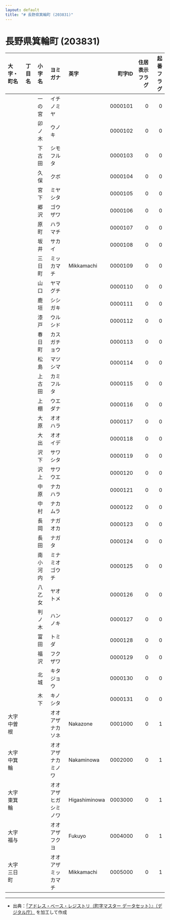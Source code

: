 ```yaml
---
layout: default
title: "# 長野県箕輪町 (203831)"
---
```


# 長野県箕輪町 (203831)

| 大字・町名 | 丁目名 | 小字名 | ヨミガナ | 英字 | 町字ID | 住居表示フラグ | 起番フラグ |
|:--------|:------|:------|:-----------------|:---------------------|--------:|----------:|--------:|
|  |  | 一の宮 | イチノミヤ |  | 0000101 | 0 | 0 |
|  |  | 卯ノ木 | ウノキ |  | 0000102 | 0 | 0 |
|  |  | 下古田 | シモフルタ |  | 0000103 | 0 | 0 |
|  |  | 久保 | クボ |  | 0000104 | 0 | 0 |
|  |  | 宮下 | ミヤシタ |  | 0000105 | 0 | 0 |
|  |  | 郷沢 | ゴウザワ |  | 0000106 | 0 | 0 |
|  |  | 原町 | ハラマチ |  | 0000107 | 0 | 0 |
|  |  | 坂井 | サカイ |  | 0000108 | 0 | 0 |
|  |  | 三日町 | ミッカマチ | Mikkamachi | 0000109 | 0 | 0 |
|  |  | 山口 | ヤマグチ |  | 0000110 | 0 | 0 |
|  |  | 鹿垣 | シシガキ |  | 0000111 | 0 | 0 |
|  |  | 漆戸 | ウルシド |  | 0000112 | 0 | 0 |
|  |  | 春日町 | カスガチョウ |  | 0000113 | 0 | 0 |
|  |  | 松島 | マツシマ |  | 0000114 | 0 | 0 |
|  |  | 上古田 | カミフルタ |  | 0000115 | 0 | 0 |
|  |  | 上棚 | ウエダナ |  | 0000116 | 0 | 0 |
|  |  | 大原 | オオハラ |  | 0000117 | 0 | 0 |
|  |  | 大出 | オオイデ |  | 0000118 | 0 | 0 |
|  |  | 沢下 | サワシタ |  | 0000119 | 0 | 0 |
|  |  | 沢上 | サワウエ |  | 0000120 | 0 | 0 |
|  |  | 中原 | ナカハラ |  | 0000121 | 0 | 0 |
|  |  | 中村 | ナカムラ |  | 0000122 | 0 | 0 |
|  |  | 長岡 | ナガオカ |  | 0000123 | 0 | 0 |
|  |  | 長田 | ナガタ |  | 0000124 | 0 | 0 |
|  |  | 南小河内 | ミナミオゴウチ |  | 0000125 | 0 | 0 |
|  |  | 八乙女 | ヤオトメ |  | 0000126 | 0 | 0 |
|  |  | 判ノ木 | ハンノキ |  | 0000127 | 0 | 0 |
|  |  | 富田 | トミダ |  | 0000128 | 0 | 0 |
|  |  | 福沢 | フクザワ |  | 0000129 | 0 | 0 |
|  |  | 北城 | キタジョウ |  | 0000130 | 0 | 0 |
|  |  | 木下 | キノシタ |  | 0000131 | 0 | 0 |
| 大字中曽根 |  |  | オオアザナカソネ | Nakazone | 0001000 | 0 | 1 |
| 大字中箕輪 |  |  | オオアザナカミノワ | Nakaminowa | 0002000 | 0 | 1 |
| 大字東箕輪 |  |  | オオアザヒガシミノワ | Higashiminowa | 0003000 | 0 | 1 |
| 大字福与 |  |  | オオアザフクヨ | Fukuyo | 0004000 | 0 | 1 |
| 大字三日町 |  |  | オオアザミッカマチ | Mikkamachi | 0005000 | 0 | 1 |

---

- 出典：[「アドレス・ベース・レジストリ（町字マスター データセット）』（デジタル庁）](https://www.digital.go.jp/policies/base_registry_address/) を加工して作成